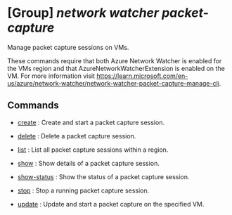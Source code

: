 # [Group] _network watcher packet-capture_

Manage packet capture sessions on VMs.

These commands require that both Azure Network Watcher is enabled for the VMs region and that AzureNetworkWatcherExtension is enabled on the VM. For more information visit https://learn.microsoft.com/en-us/azure/network-watcher/network-watcher-packet-capture-manage-cli.

## Commands

- [create](/Commands/network/watcher/packet-capture/_create.md)
: Create and start a packet capture session.

- [delete](/Commands/network/watcher/packet-capture/_delete.md)
: Delete a packet capture session.

- [list](/Commands/network/watcher/packet-capture/_list.md)
: List all packet capture sessions within a region.

- [show](/Commands/network/watcher/packet-capture/_show.md)
: Show details of a packet capture session.

- [show-status](/Commands/network/watcher/packet-capture/_show-status.md)
: Show the status of a packet capture session.

- [stop](/Commands/network/watcher/packet-capture/_stop.md)
: Stop a running packet capture session.

- [update](/Commands/network/watcher/packet-capture/_update.md)
: Update and start a packet capture on the specified VM.
